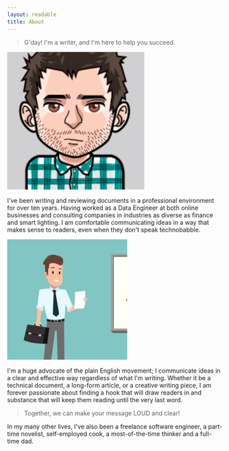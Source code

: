 ```yaml
---
layout: readable
title: About
---
```


> G'day! I'm a writer, and I'm here to help you succeed.

![me](/assets/img/avatar.jpg)

I've been writing and reviewing documents in a professional environment for over ten years. Having worked as a Data Engineer at both online businesses and consulting companies in industries as diverse as finance and smart lighting. I am comfortable communicating ideas in a way that makes sense to readers, even when they don't speak technobabble.

![metoo](/assets/img/avatar2.jpg)

I'm a huge advocate of the plain English movement; I communicate ideas in a clear and effective way regardless of what I'm writing. Whether it be a technical document, a long-form article, or a creative writing piece, I am forever passionate about finding a hook that will draw readers in and substance that will keep them reading until the very last word.

> Together, we can make your message LOUD and clear!

In my many other lives, I've also been a freelance software engineer, a part-time novelist, self-employed cook, a most-of-the-time thinker and a full-time dad.

